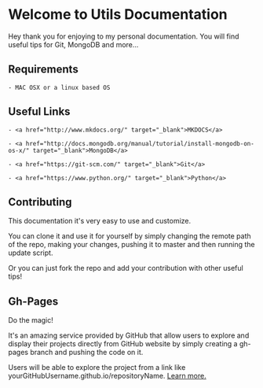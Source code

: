 # Welcome to Utils Documentation

Hey thank you for enjoying to my personal documentation.
You will find useful tips for Git, MongoDB and more...    

## Requirements

    - MAC OSX or a linux based OS

## Useful Links

    - <a href="http://www.mkdocs.org/" target="_blank">MKDOCS</a>

    - <a href="http://docs.mongodb.org/manual/tutorial/install-mongodb-on-os-x/" target="_blank">MongoDB</a>

    - <a href="https://git-scm.com/" target="_blank">Git</a>

    - <a href="https://www.python.org/" target="_blank">Python</a>

## Contributing

This documentation it's very easy to use and customize.

You can clone it and use it for yourself by simply changing the remote path of the repo,
making your changes, pushing it to master and then running the update script.

Or you can just fork the repo and add your contribution with other useful tips!

## Gh-Pages

Do the magic!

It's an amazing service provided by GitHub that allow users
to explore and display their projects directly from GitHub website by simply
creating a gh-pages branch and pushing the code on it.

Users will be able to explore the project from a link like
yourGitHubUsername.github.io/repositoryName.
<a href="https://pages.github.com/" target="_blank">Learn more.</a>
